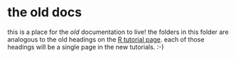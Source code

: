 the old docs
================

this is a place for the *old* documentation to live\! the folders in
this folder are analogous to the old headings on the [R tutorial
page](https://www.reed.edu/data-at-reed/resources/R/index.html). each of
those headings will be a single page in the new tutorials. :-)
